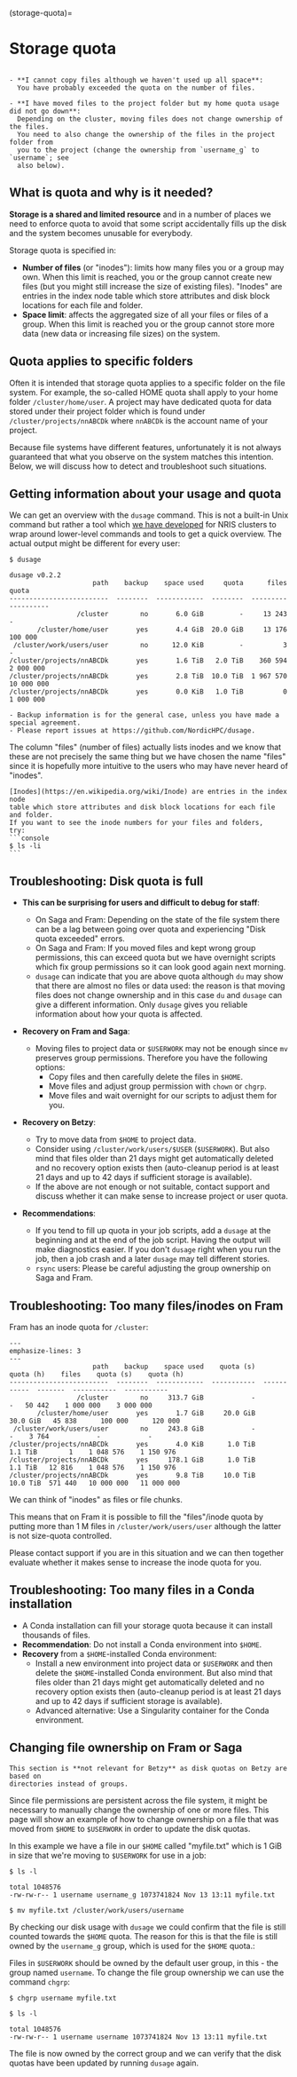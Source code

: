 (storage-quota)=

# Storage quota

```{contents} Table of Contents
```

```{admonition} Frequently asked questions
- **I cannot copy files although we haven't used up all space**:
  You have probably exceeded the quota on the number of files.

- **I have moved files to the project folder but my home quota usage did not go down**:
  Depending on the cluster, moving files does not change ownership of the files.
  You need to also change the ownership of the files in the project folder from
  you to the project (change the ownership from `username_g` to `username`; see
  also below).
```


## What is quota and why is it needed?

**Storage is a shared and limited resource** and in a number of places we need to
enforce quota to avoid that some script accidentally fills up the disk and the
system becomes unusable for everybody.

Storage quota is specified in:
- **Number of files** (or "inodes"): limits how many files you or a group may own.
  When this limit is reached, you or the group cannot create new files (but you
  might still increase the size of existing files). "Inodes" are entries
  in the index node table which store attributes and disk block locations
  for each file and folder.
- **Space limit**: affects the aggregated
  size of all your files or files of a group. When this limit is reached you
  or the group cannot store more data (new data or increasing file sizes) on
  the system.


## Quota applies to specific folders

Often it is intended that storage quota applies to a specific folder on the
file system. For example, the so-called HOME quota shall apply to your home
folder `/cluster/home/user`.  A project may have dedicated quota for data
stored under their project folder which is found under
`/cluster/projects/nnABCDk` where `nnABCDk` is the account name of your
project.

Because file systems have different
features, unfortunately it is not always guaranteed that what you observe on
the system matches this intention. Below, we will discuss how to detect and
troubleshoot such situations.


## Getting information about your usage and quota

We can get an overview with the `dusage` command. This is not a built-in
Unix command but rather a tool which [we have
developed](https://github.com/NordicHPC/dusage) for NRIS clusters to wrap
around lower-level commands and tools to get a quick overview. The actual
output might be different for every user:
```console
$ dusage

dusage v0.2.2
                     path    backup    space used     quota      files       quota
-------------------------  --------  ------------  --------  ---------  ----------
                 /cluster        no       6.0 GiB         -     13 243           -
       /cluster/home/user       yes       4.4 GiB  20.0 GiB     13 176     100 000
 /cluster/work/users/user        no      12.0 KiB         -          3           -
/cluster/projects/nnABCDk       yes       1.6 TiB   2.0 TiB    360 594   2 000 000
/cluster/projects/nnABCDk       yes       2.8 TiB  10.0 TiB  1 967 570  10 000 000
/cluster/projects/nnABCDk       yes       0.0 KiB   1.0 TiB          0   1 000 000

- Backup information is for the general case, unless you have made a special agreement.
- Please report issues at https://github.com/NordicHPC/dusage.
```

The column "files" (number of files) actually lists inodes and we know that
these are not precisely the same thing but we have chosen the name "files"
since it is hopefully more intuitive to the users who may have never heard of
"inodes".

````{admonition} What are inodes?
[Inodes](https://en.wikipedia.org/wiki/Inode) are entries in the index node
table which store attributes and disk block locations for each file and folder.
If you want to see the inode numbers for your files and folders,
try:
```console
$ ls -li
```
````


## Troubleshooting: Disk quota is full

- **This can be surprising for users and difficult to debug for staff**:
  - On Saga and Fram: Depending on the state of the file system there can be a
    lag between going over quota and experiencing "Disk quota exceeded" errors.
  - On Saga and Fram: If you moved files and kept wrong group permissions, this
    can exceed quota but we have overnight scripts which fix group permissions
    so it can look good again next morning.
  - `dusage` can indicate that you are above quota although `du` may show that
    there are almost no files or data used: the reason is that moving files
    does not change ownership and in this case `du` and `dusage` can give a different
    information. Only `dusage` gives you reliable information about how your
    quota is affected.

- **Recovery on Fram and Saga**:
  - Moving files to project data or `$USERWORK` may not be enough since `mv`
    preserves group permissions. Therefore you have the following options:
    - Copy files and then carefully delete the files in `$HOME`.
    - Move files and adjust group permission with `chown` or `chgrp`.
    - Move files and wait overnight for our scripts to adjust them for you.

- **Recovery on Betzy**:
  - Try to move data from `$HOME` to project data.
  - Consider using `/cluster/work/users/$USER` (`$USERWORK`). But also mind
    that files older than 21 days might get automatically deleted and
    no recovery option exists then (auto-cleanup period is at least 21 days and
    up to 42 days if sufficient storage is available).
  - If the above are not enough or not suitable, contact support and discuss
    whether it can make sense to increase project or user quota.

- **Recommendations**:
  - If you tend to fill up quota in your job scripts, add a `dusage` at the
    beginning and at the end of the job script. Having the output will make
    diagnostics easier. If you don't `dusage` right when you run the job, then
    a job crash and a later `dusage` may tell different stories.
  - `rsync` users: Please be careful adjusting the group ownership on Saga and
    Fram.


## Troubleshooting: Too many files/inodes on Fram

Fram has an inode quota for `/cluster`:
```{code-block}
---
emphasize-lines: 3
---
                     path    backup    space used    quota (s)    quota (h)    files    quota (s)    quota (h)
-------------------------  --------  ------------  -----------  -----------  -------  -----------  -----------
                 /cluster        no     313.7 GiB            -            -   50 442    1 000 000    3 000 000
       /cluster/home/user       yes       1.7 GiB     20.0 GiB     30.0 GiB   45 838      100 000      120 000
 /cluster/work/users/user        no     243.8 GiB            -            -    3 764            -            -
/cluster/projects/nnABCDk       yes       4.0 KiB      1.0 TiB      1.1 TiB        1    1 048 576    1 150 976
/cluster/projects/nnABCDk       yes     178.1 GiB      1.0 TiB      1.1 TiB   12 816    1 048 576    1 150 976
/cluster/projects/nnABCDk       yes       9.8 TiB     10.0 TiB     10.0 TiB  571 440   10 000 000   11 000 000
```

We can think of "inodes" as files or file chunks.

This means that on Fram it is possible to fill the "files"/inode quota by
putting more than 1 M files in `/cluster/work/users/user` although the latter
is not size-quota controlled.

Please contact support if you are in this situation and we can then together evaluate
whether it makes sense to increase the inode quota for you.


## Troubleshooting: Too many files in a Conda installation

- A Conda installation can fill your storage quota because it can install
  thousands of files.
- **Recommendation**: Do not install a Conda environment into `$HOME`.
- **Recovery** from a `$HOME`-installed Conda environment:
  - Install a new environment into project data or `$USERWORK` and then delete
    the `$HOME`-installed Conda environment.
    But also mind
    that files older than 21 days might get automatically deleted and
    no recovery option exists then (auto-cleanup period is at least 21 days and
    up to 42 days if sufficient storage is available).
  - Advanced alternative: Use a Singularity container for the Conda environment.


## Changing file ownership on Fram or Saga

```{note}
This section is **not relevant for Betzy** as disk quotas on Betzy are based on
directories instead of groups.
```

Since file permissions are persistent across the file system, it might be
necessary to manually change the ownership of one or more files.  This page
will show an example of how to change ownership on a file that was moved from
`$HOME` to `$USERWORK` in order to update the disk quotas.

In this example we have a file in our `$HOME` called "myfile.txt" which is 1
GiB in size that we're moving to `$USERWORK` for use in a job:

```console
$ ls -l

total 1048576
-rw-rw-r-- 1 username username_g 1073741824 Nov 13 13:11 myfile.txt
```

```console
$ mv myfile.txt /cluster/work/users/username
```

By checking our disk usage with `dusage` we could confirm that the file is still
counted towards the `$HOME` quota. The reason for this is that the file is
still owned by the `username_g` group, which is used for the `$HOME` quota.:

Files in `$USERWORK` should be owned by the default user group, in this - the
group named `username`.  To change the file group ownership we can use the
command `chgrp`:
```console
$ chgrp username myfile.txt
```

```console
$ ls -l

total 1048576
-rw-rw-r-- 1 username username 1073741824 Nov 13 13:11 myfile.txt
```

The file is now owned by the correct group and we can verify that the disk
quotas have been updated by running `dusage` again.
